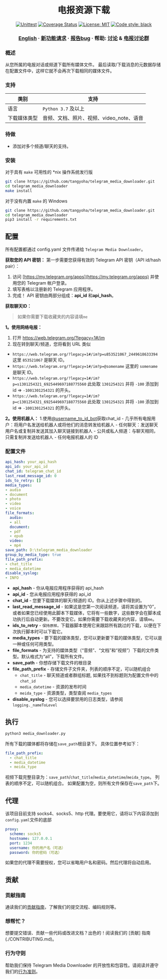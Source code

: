 
<h1 align="center">电报资源下载</h1>

<p align="center">
<a href="https://github.com/tangyoha/telegram_media_downloader/actions"><img alt="Unittest" src="https://github.com/tangyoha/telegram_media_downloader/workflows/Unittest/badge.svg"></a>
<a href="https://codecov.io/gh/tangyoha/telegram_media_downloader"><img alt="Coverage Status" src="https://codecov.io/gh/tangyoha/telegram_media_downloader/branch/master/graph/badge.svg"></a>
<a href="https://github.com/tangyoha/telegram_media_downloader/blob/master/LICENSE"><img alt="License: MIT" src="https://black.readthedocs.io/en/stable/_static/license.svg"></a>
<a href="https://github.com/python/black"><img alt="Code style: black" src="https://img.shields.io/badge/code%20style-black-000000.svg"></a>
</p>

<h3 align="center">
  <a href="./README.md">English</a><span> · </span>
  <a href="https://github.com/tangyoha/telegram_media_downloader/discussions/categories/ideas">新功能请求</a>
  <span> · </span>
  <a href="https://github.com/tangyoha/telegram_media_downloader/issues">报告bug</a>
  <span> · </span>
  帮助: <a href="https://github.com/tangyoha/telegram_media_downloader/discussions">讨论</a>
  <span> & </span>
  <a href="https://t.me/TeegramMediaDownload">电报讨论群</a>
</h3>

### 概述

从您所属的电报对话或频道下载所有媒体文件。
最后读取/下载消息的元数据存储在配置文件中，这样它就不会再次下载相同的媒体文件。

### 支持

| 类别         | 支持                                     |
| ------------ | ---------------------------------------- |
| 语言         | `Python 3.7` 及以上                      |
| 下载媒体类型 | 音频、文档、照片、视频、video_note、语音 |

### 待做

- 添加对多个频道/聊天的支持。

### 安装

对于具有 `make` 可用性的 *nix 操作系统发行版

```sh
git clone https://github.com/tangyoha/telegram_media_downloader.git
cd telegram_media_downloader
make install
```

对于没有内置 `make` 的 Windows

```sh
git clone https://github.com/tangyoha/telegram_media_downloader.git
cd telegram_media_downloader
pip3 install -r requirements.txt
```

## 配置

所有配置都通过 config.yaml 文件传递​​给 `Telegram Media Downloader`。

**获取您的 API 密钥：**
第一步需要您获得有效的 Telegram API 密钥（API id/hash pair）：

1. 访问 [https://my.telegram.org/apps](https://my.telegram.org/apps) 并使用您的 Telegram 帐户登录。
2. 填写表格以注册新的 Telegram 应用程序。
3. 完成！ API 密钥由两部分组成：**api_id** 和**api_hash**。

**获取聊天ID：**
> 如果你需要下载收藏夹的内容请填`me`

**1。使用网络电报：**

1. 打开 <https://web.telegram.org/?legacy=1#/im>
2. 现在转到聊天/频道，您将看到 URL 类似

- `https://web.telegram.org/?legacy=1#/im?p=u853521067_2449618633394` 这里 `853521067` 是聊天 ID。
- `https://web.telegram.org/?legacy=1#/im?p=@somename` 这里的 `somename` 是聊天 ID。
- `https://web.telegram.org/?legacy=1#/im?p=s1301254321_6925449697188775560` 此处取 `1301254321` 并将 `-100` 添加到 id => `-1001301254321` 的开头。
- `https://web.telegram.org/?legacy=1#/im?p=c1301254321_6925449697188775560` 此处取 `1301254321` 并将 `-100` 添加到 id => `-1001301254321` 的开头。

**2。使用机器人：**
1.使用[@username_to_id_bot](https://t.me/username_to_id_bot)获取chat_id
    - 几乎所有电报用户：将用户名发送给机器人或将他们的消息转发给机器人
    - 任何聊天：发送聊天用户名或复制并发送其加入聊天链接到机器人
    - 公共或私人频道：与聊天相同，只需复制并发送给机器人
    - 任何电报机器人的 ID

### 配置文件

```yaml
api_hash: your_api_hash
api_id: your_api_id
chat_id: telegram_chat_id
last_read_message_id: 0
ids_to_retry: []
media_types:
- audio
- document
- photo
- video
- voice
file_formats:
  audio:
  - all
  document:
  - pdf
  - epub
  video:
  - mp4
save_path: D:\telegram_media_downloader
group_by_media_type: true
file_path_prefix:
- chat_title
- media_datetime
disable_syslog:
- INFO
```

- **api_hash** - 你从电报应用程序获得的 api_hash
- **api_id** - 您从电报应用程序获得的 api_id
- **chat_id** - 您要下载媒体的聊天/频道的 ID。你从上述步骤中得到的。
- **last_read_message_id** - 如果这是您第一次阅读频道，请将其设置为“0”，或者如果您已经使用此脚本下载媒体，它将有一些数字，这些数字会在脚本成功执行后自动更新。不要改变它。如果你需要下载收藏夹的内容，请填`me`。
- **ids_to_retry** - `保持原样。`下载器脚本使用它来跟踪所有跳过的下载，以便在下次执行脚本时可以下载它。
- **media_types** - 要下载的媒体类型，您可以更新要下载的媒体类型，它可以是一种或任何可用类型。
- **file_formats** - 为支持的媒体类型（“音频”、“文档”和“视频”）下载的文件类型。默认格式为“all”，下载所有文件。
- **save_path** - 你想存储下载文件的根目录
- **file_path_prefix** - 存储文件子文件夹，列表的顺序不定，可以随机组合
  - `chat_title`      - 聊天频道或者群组标题, 如果找不到标题则为配置文件中的`chat_id`
  - `media_datetime`  - 资源的发布时间
  - `meida_type`      - 资源类型，类型查阅 `media_types`
- **disable_syslog** - 您可以选择要禁用的日志类型，请参阅 `logging._nameToLevel`

## 执行

```sh
python3 media_downloader.py
```

所有下载的媒体都将存储在`save_path`根目录下。
具体位置参考如下：

```yaml
file_path_prefix:
  - chat_title
  - media_datetime
  - meida_type
```

视频下载完整目录为：`save_path`/`chat_title`/`media_datetime`/`meida_type`。
列表的顺序不定，可以随机组合。
如果配置为空，则所有文件保存在`save_path`下。

## 代理

该项目目前支持 socks4、socks5、http 代理。要使用它，请将以下内容添加到`config.yaml`文件的底部

```yaml
proxy:
  scheme: socks5
  hostname: 127.0.0.1
  port: 1234
  username: 你的用户名（可选）
  password: 你的密码（可选）
```

如果您的代理不需要授权，您可以省略用户名和密码。然后代理将自动启用。

## 贡献

### 贡献指南

通读我们的[贡献指南](./CONTRIBUTING.md)，了解我们的提交流程、编码规则等。

### 想帮忙？

想要提交错误、贡献一些代码或改进文档？出色的！阅读我们的 [贡献] 指南 (./CONTRIBUTING.md)。

### 行为守则

帮助我们保持 Telegram Media Downloader 的开放性和包容性。请阅读并遵守我们的[行为准则](./CODE_OF_CONDUCT.md)。
